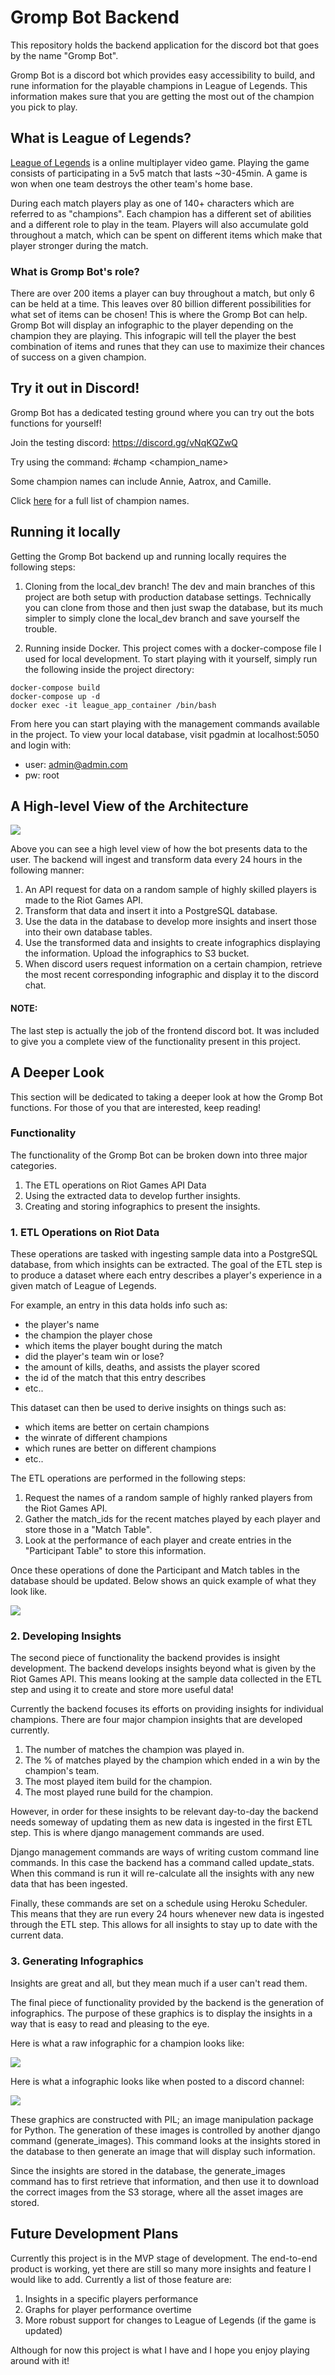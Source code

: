# Gromp Bot Backend
This repository holds the backend application for the discord bot that goes by the name "Gromp Bot".

Gromp Bot is a discord bot which provides easy accessibility to build, and rune information for the playable champions in League of Legends. This information makes sure that you are getting the most out of the champion you pick to play.

## What is League of Legends?

[League of Legends](https://www.leagueoflegends.com/en-us/) is a online multiplayer video game. Playing the game consists of participating in a 5v5 match that lasts ~30-45min. A game is won when one team destroys the other team's home base. 

During each match players play as one of 140+ characters which are referred to as "champions". Each champion has a different set of abilities and a different role to play in the team. Players will also accumulate gold throughout a match, which can be spent on different items which make that player stronger during the match. 

### What is Gromp Bot's role?
There are over 200 items a player can buy throughout a match, but only 6 can be held at a time. This leaves over 80 billion different possibilities for what set of items can be chosen! This is where the Gromp Bot can help. Gromp Bot will display an infographic to the player depending on the champion they are playing. This infograpic will tell the player the best combination of items and runes that they can use to maximize their chances of success on a given champion.



## Try it out in Discord!
Gromp Bot has a dedicated testing ground where you can try out the bots functions for yourself!

Join the testing discord: https://discord.gg/vNqKQZwQ

Try using the command: #champ <champion_name>

Some champion names can include Annie, Aatrox, and Camille.

Click [here](https://www.leagueoflegends.com/en-us/champions/) for a full list of champion names.

## Running it locally
Getting the Gromp Bot backend up and running locally requires the following steps:

1. Cloning from the local_dev branch! The dev and main branches of this project are both setup with production database settings. Technically you can clone from those and then just swap the database, but its much simpler to simply clone the local_dev branch and save yourself the trouble. 

2. Running inside Docker. This project comes with a docker-compose file I used for local development. To start playing with it yourself, simply run the following inside the project directory:
```
docker-compose build
docker-compose up -d
docker exec -it league_app_container /bin/bash
```

From here you can start playing with the management commands available in the project. To view your local database, visit pgadmin at localhost:5050 and login with:

- user: admin@admin.com
- pw: root


## A High-level View of the Architecture

<img src="https://league-bot-image-bucket.s3.amazonaws.com/readme_pictures/Highest_Level.png"/>


Above you can see a high level view of how the bot presents data to the user. 
The backend will ingest and transform data every 24 hours in the following manner:

1. An API request for data on a random sample of highly skilled players is made to the Riot Games API. 
2. Transform that data and insert it into a PostgreSQL database. 
3. Use the data in the database to develop more insights and insert those into their own database tables.
4. Use the transformed data and insights to create infographics displaying the information. Upload the infographics to S3 bucket.
5. When discord users request information on a certain champion, retrieve the most recent corresponding infographic and display it to the discord chat.

#### NOTE:
The last step is actually the job of the frontend discord bot. It was included to give you a complete view of the functionality present in this project.


## A Deeper Look

This section will be dedicated to taking a deeper look at how the Gromp Bot functions. For those of you that are interested, keep reading!

### Functionality
The functionality of the Gromp Bot can be broken down into three major categories. 

1. The ETL operations on Riot Games API Data
2. Using the extracted data to develop further insights.
3. Creating and storing infographics to present the insights.

### 1. ETL Operations on Riot Data

These operations are tasked with ingesting sample data into a PostgreSQL database, from which insights can be extracted. The goal of the ETL step is to produce a dataset where each entry describes a player's experience in a given match of League of Legends.

For example, an entry in this data holds info such as:

- the player's name
- the champion the player chose
- which items the player bought during the match
- did the player's team win or lose?
- the amount of kills, deaths, and assists the player scored
- the id of the match that this entry describes
- etc..

This dataset can then be used to derive insights on things such as:

- which items are better on certain champions
- the winrate of different champions
- which runes are better on different champions
- etc..

The ETL operations are performed in the following steps:

1. Request the names of a random sample of highly ranked players from the Riot Games API.
2. Gather the match_ids for the recent matches played by each player and store those in a "Match Table".
3. Look at the performance of each player and create entries in the "Participant Table" to store this information.

Once these operations of done the Participant and Match tables in the database should be updated. Below shows an quick example of what they look like.

<img src="https://league-bot-image-bucket.s3.amazonaws.com/readme_pictures/PartandMatchERD.png"/>


### 2. Developing Insights

The second piece of functionality the backend provides is insight development. The backend develops insights beyond what is given by the Riot Games API. This means looking at the sample data collected in the ETL step and using it to create and store more useful data!

Currently the backend focuses its efforts on providing insights for individual champions. There are four major champion insights that are developed currently.

1. The number of matches the champion was played in.
2. The % of matches played by the champion which ended in a win by the champion's team.
3. The most played item build for the champion.
4. The most played rune build for the champion.

However, in order for these insights to be relevant day-to-day the backend needs someway of updating them as new data is ingested in the first ETL step. This is where django management commands are used. 

Django management commands are ways of writing custom command line commands. In this case the backend has a command called update_stats. When this command is run it will re-calculate all the insights with any new data that has been ingested.

Finally, these commands are set on a schedule using Heroku Scheduler. This means that they are run every 24 hours whenever new data is ingested through the ETL step. This allows for all insights to stay up to date with the current data.

### 3. Generating Infographics

Insights are great and all, but they mean much if a user can't read them.

The final piece of functionality provided by the backend is the generation of infographics. The purpose of these graphics is to display the insights in a way that is easy to read and pleasing to the eye. 

Here is what a raw infographic for a champion looks like:

<img src="https://league-bot-image-bucket.s3.amazonaws.com/readme_pictures/Aatrox08-20-2022.png"/>

Here is what a infographic looks like when posted to a discord channel:

<img src="https://league-bot-image-bucket.s3.amazonaws.com/readme_pictures/AatroxScrnsht.png"/>

These graphics are constructed with PIL; an image manipulation package for Python. The generation of these images is controlled by another django command (generate_images). This command looks at the insights stored in the database to then generate an image that will display such information.

Since the insights are stored in the database, the generate_images command has to first retrieve that information, and then use it to download the correct images from the S3 storage, where all the asset images are stored.


## Future Development Plans

Currently this project is in the MVP stage of development. The end-to-end product is working, yet there are still so many more insights and feature I would like to add. Currently a list of those feature are:

1. Insights in a specific players performance
2. Graphs for player performance overtime
3. More robust support for changes to League of Legends (if the game is updated)

Although for now this project is what I have and I hope you enjoy playing around with it!

 













